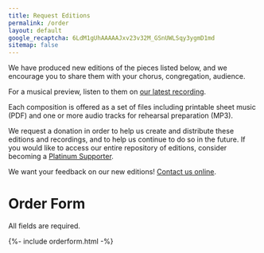 ```yaml
---
title: Request Editions
permalink: /order
layout: default
google_recaptcha: 6LdM1gUhAAAAAJxv23v32M_GSnUWLSqy3ygmD1md
sitemap: false
---
```


We have produced new editions of the pieces listed below, and we encourage you
to share them with your chorus, congregation, audience.

For a musical preview, listen to them on [our latest recording](/cd1).

Each composition is offered as a set of files including printable sheet music (PDF) and one or more audio tracks for rehearsal preparation (MP3).

We request a donation in order to help us create and distribute these editions and recordings, and to help us continue to do so in the future. If you would like to access our entire repository of editions, consider becoming a [Platinum Supporter](/platinum).

We want your feedback on our new editions!  [Contact us online](/contact).

# Order Form

All fields are required.

<div>
  {%- include orderform.html -%}
</div>

<script>
navigator.location.href = '/download'
</script>
